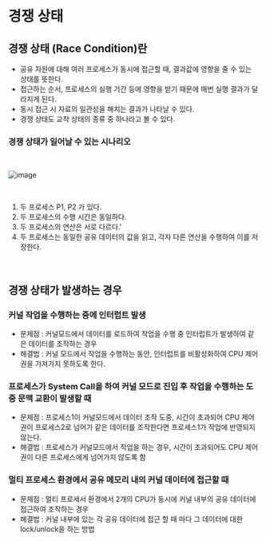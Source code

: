 # 경쟁 상태

## 경쟁 상태 (Race Condition)란
+ 공유 자원에 대해 여러 프로세스가 동시에 접근할 때, 결과값에 영향을 줄 수 있는 상태를 뜻한다.
+ 접근하는 순서, 프로세스의 실행 기간 등에 영향을 받기 때문에 매번 실행 결과가 달라지게 된다.
+ 동시 접근 시 자료의 일관성을 해치는 결과가 나타날 수 있다.
+ 경쟁 상태도 교착 상태의 종류 중 하나라고 볼 수 있다.

### 경쟁 상태가 일어날 수 있는 시나리오

<br>

![image](https://user-images.githubusercontent.com/49611158/147401406-f5981e26-49ce-4944-a381-17acd3a470e0.png)

<br>

1. 두 프로세스 P1, P2 가 있다.
2. 두 프로세스의 수행 시간은 동일하다.
3. 두 프로세스의 연산은 서로 다르다.'
4. 두 프로세스는 동일한 공유 데이터의 값을 읽고, 각자 다른 연산을 수행하여 이를 저장한다.

<br>

## 경쟁 상태가 발생하는 경우

### 커널 작업을 수행하는 중에 인터럽트 발생
+ 문제점 : 커널모드에서 데이터를 로드하여 작업을 수행 중 인터럽트가 발생하여 같은 데이터를 조작하는 경우
+ 해결법 : 커널 모드에서 작업을 수행하는 동안, 인터럽트를 비활성화하여 CPU 제어권을 가져가지 못하도록 한다.

### 프로세스가 System Call을 하여 커널 모드로 진입 후 작업을 수행하는 도중 문맥 교환이 발생할 때
+ 문제점 : 프로세스1이 커널모드에서 데이터 조작 도중, 시간이 초과되어 CPU 제어권이 프로세스2로 넘어가 같은 데이터를 조작한다면 프로세스1가 작업에 반영되지 않는다.
+ 해결법 : 프로세스가 커널모드에서 작업을 하는 경우, 시간이 초과되어도 CPU 제어권이 다른 프로세스에게 넘어가지 않도록 함

### 멀티 프로세스 환경에서 공유 메모리 내의 커널 데이터에 접근할 때
+ 문제점 : 멀티 프로세서 환경에서 2개의 CPU가 동시에 커널 내부의 공유 데이터에 접근하여 조작하는 경우
+ 해결법 : 커널 내부에 있는 각 공유 데이터에 접근 할 때 마다 그 데이터에 대한 lock/unlock을 하는 방법 